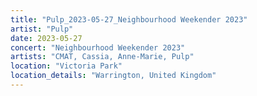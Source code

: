 ```yaml
---
title: "Pulp_2023-05-27_Neighbourhood Weekender 2023"
artist: "Pulp"
date: 2023-05-27
concert: "Neighbourhood Weekender 2023"
artists: "CMAT, Cassia, Anne-Marie, Pulp"
location: "Victoria Park"
location_details: "Warrington, United Kingdom"
---
```


